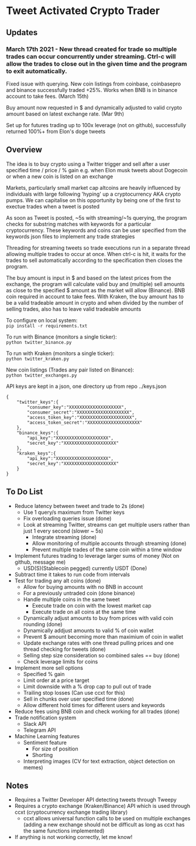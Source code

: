 # Tweet Activated Crypto Trader

## Updates
### March 17th 2021 - New thread created for trade so multiple trades can occur concurrently under streaming. Ctrl-c will allow the trades to close out in the given time and the program to exit automatically.

Fixed issue with querying. New coin listings from coinbase, coinbasepro and binance successfully traded +25%. Works when BNB is in binance account to take fees. (March 15th)

Buy amount now requested in $ and dynamically adjusted to valid crypto amount based on latest exchange rate. (Mar 9th)

Set up for futures trading up to 100x leverage (not on github), successfully returned 100%+ from Elon's doge tweets

## Overview
The idea is to buy crypto using a Twitter trigger and sell after a user specified time / price / % gain e.g. when Elon musk tweets about Dogecoin or when a new coin is listed on an exchange

Markets, particularly small market cap altcoins are heavily influenced by individuals with large following 'hyping' up a cryptocurrency AKA crypto pumps. We can capitalise on this opportunity by being one of the first to exectue trades when a tweet is posted

As soon as Tweet is posted, ~5s with streaming/~1s querying, the program checks for substring matches with keywords for a particular cryptocurrency. These keywords and coins can be user specified from the keywords json files to implement any trade strategies

Threading for streaming tweets so trade executions run in a separate thread allowing multiple trades to occur at once. When ctrl-c is hit, it waits for the trades to sell automatically according to the specification then closes the program.

The buy amount is input in $ and based on the latest prices from the exchange, the program  will calculate valid buy and (multiple) sell amounts as close to the specified $ amount as the market will allow (Binance). BNB coin required in account to take fees. With Kraken, the buy amount has to be a valid tradeable amount in crypto and when divided by the number of selling trades, also has to leave valid tradeable amounts 

To configure on local system: \
`pip install -r requirements.txt`

To run with Binance (monitors a single ticker): \
`python twitter_binance.py`

To run with Kraken (monitors a single ticker): \
`python twitter_kraken.py`

New coin listings (Trades any pair listed on Binance): \
`python twitter_exchanges.py`


API keys are kept in a json, one directory up from repo ../keys.json
```
{
    "twitter_keys":{
        "consumer_key":"XXXXXXXXXXXXXXXXXXXX",
        "consumer_secret":"XXXXXXXXXXXXXXXXXXXX",
        "access_token_key":"XXXXXXXXXXXXXXXXXXXX",
        "access_token_secret":"XXXXXXXXXXXXXXXXXXXX"
    },
    "binance_keys":{
        "api_key":"XXXXXXXXXXXXXXXXXXXX",
        "secret_key":"XXXXXXXXXXXXXXXXXXXX"
    },
    "kraken_keys":{
    	"api_key":"XXXXXXXXXXXXXXXXXXXX",
        "secret_key":"XXXXXXXXXXXXXXXXXXXX"
    }
}
```

## To Do List
- Reduce latency between tweet and trade to 2s (done)
	- Use 1 query/s maximum from Twitter keys
	- Fix overloading queries issue (done)
	- Look at streaming Twitter, streams can get multiple users rather than just 1 every second (slower ~ 5s)
		- Integrate streaming (done)
		- Allow monitoring of multiple accounts through streaming (done)
		- Prevent multiple trades of the same coin within a time window
- Implement futures trading to leverage larger sums of money (Not on github, message me)
	- USD(S)(Stablecoin pegged) currently USDT (Done)
- Subtract time it takes to run code from intervals
- Test for trading any alt coins (done)
	- Allow for buying amounts with no BNB in account
	- For a previously untraded coin (done binance)
	- Handle multiple coins in the same tweet
		- Execute trade on coin with the lowest market cap
		- Execute trade on all coins at the same time
	- Dynamically adjust amounts to buy from prices with valid coin rounding (done)
	- Dynamically addjust amounts to valid % of coin wallet
	- Prevent $ amount becoming more than maximium of coin in wallet
	- Update exchange rates with one thread pulling prices and one thread checking for tweets (done)
	- Selling step size consideration so combined sales == buy (done)
	- Check leverage limits for coins
- Implement more sell options
	- Specified % gain
	- Limit order at a price target
	- Limit downside with a % drop cap to pull out of trade
	- Trailing stop losses (Can use ccxt for this)
	- Sell in chunks over user specified time (done)
	- Allow different hold times for different users and keywords
- Reduce fees using BNB coin and check working for all trades (done)
- Trade notification system
	- Slack API
	- Telegram API
- Machine Learning features
	- Sentiment feature
		- For size of position 
		- Shorting
	- Interpreting images (CV for text extraction, object detection on memes)


## Notes
- Requires a Twitter Developer API detecting tweets through Tweepy
- Requires a crypto exchange (Kraken/Binance) API which is used through ccxt (cryptocurrency exchange trading library)
	- ccxt allows universal function calls to be used on multiple exchanges (adding a new exchange should not be difficult as long as ccxt has the same functions implemented)
- If anything is not working correctly, let me know!
